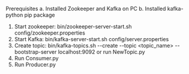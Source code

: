 Prerequisites
a. Installed Zookeeper and Kafka on PC
b. Installed kafka-python pip package

1. Start zookeeper: bin/zookeeper-server-start.sh config/zookeeper.properties
2. Start Kafka: bin/kafka-server-start.sh config/server.properties
3. Create topic: bin/kafka-topics.sh --create --topic <topic_name> --bootstrap-server localhost:9092 or run NewTopic.py
4. Run Consumer.py
5. Run Producer.py
